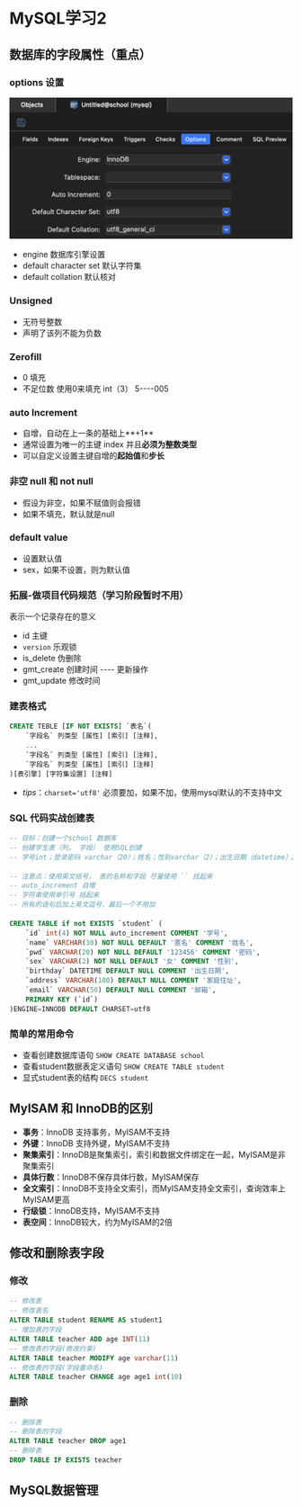 # MySQL学习2


## 数据库的字段属性（重点）
### options 设置
![](/images_sql/pic3.png)
* engine 数据库引擎设置
* default character set 默认字符集
* default collation 默认核对 

### Unsigned
* 无符号整数
* 声明了该列不能为负数

### Zerofill
* 0 填充
* 不足位数 使用0来填充 int（3） 5----005

### auto Increment
* 自增，自动在上一条的基础上**+1**
* 通常设置为唯一的主键 index 并且**必须为整数类型**
* 可以自定义设置主键自增的**起始值**和**步长**

### 非空 null 和 not null
* 假设为非空，如果不赋值则会报错
* 如果不填充，默认就是null

### default value 
* 设置默认值
* sex，如果不设置，则为默认值

### 拓展-做项目代码规范（学习阶段暂时不用）
表示一个记录存在的意义  
* id 主键
* `version` 乐观锁
* is_delete 伪删除
* gmt_create 创建时间 ---- 更新操作
* gmt_update 修改时间

### 建表格式
```sql
CREATE TEBLE [IF NOT EXISTS] `表名`(
    `字段名` 列类型 [属性] [索引] [注释],
    ... 
    `字段名` 列类型 [属性] [索引] [注释], 
    `字段名` 列类型 [属性] [索引] [注释]
)[表引擎] [字符集设置] [注释]
```

* _tips_：`charset='utf8'` 必须要加，如果不加，使用mysql默认的不支持中文

### SQL 代码实战创建表
```SQL
-- 目标：创建一个school 数据库
-- 创建学生表（列， 字段） 使用SQL创建
-- 学号int；登录密码 varchar（20）；姓名；性别varchar（2）；出生日期（datetime）；家庭住址；email

-- 注意点：使用英文括号， 表的名称和字段 尽量使用 `` 括起来
-- auto_increment 自增
-- 字符串使用单引号 括起来
-- 所有的语句后加上英文逗号，最后一个不用加

CREATE TABLE if not EXISTS `student` (
	`id` int(4) NOT NULL auto_increment COMMENT '学号',
	`name` VARCHAR(30) NOT NULL DEFAULT '匿名' COMMENT '姓名', 
	`pwd` VARCHAR(20) NOT NULL DEFAULT '123456' COMMENT '密码',
	`sex` VARCHAR(2) NOT NULL DEFAULT '女' COMMENT '性别',
	`birthday` DATETIME DEFAULT NULL COMMENT '出生日期',
	`address` VARCHAR(100) DEFAULT NULL COMMENT '家庭住址',
	`email` VARCHAR(50) DEFAULT NULL COMMENT '邮箱',
	PRIMARY KEY (`id`)
)ENGINE=INNODB DEFAULT CHARSET=utf8
```


### 简单的常用命令
* 查看创建数据库语句 `SHOW CREATE DATABASE school`
* 查看student数据表定义语句 `SHOW CREATE TABLE student`
* 显式student表的结构 `DECS student`

## MyISAM 和 InnoDB的区别
* **事务**：InnoDB 支持事务，MyISAM不支持
* **外键**：InnoDB 支持外键，MyISAM不支持
* **聚集索引**：InnoDB是聚集索引，索引和数据文件绑定在一起，MyISAM是非聚集索引
* **具体行数**：InnoDB不保存具体行数，MyISAM保存
* **全文索引**：InnoDB不支持全文索引，而MyISAM支持全文索引，查询效率上MyISAM更高
* **行级锁**：InnoDB支持，MyISAM不支持
* **表空间**：InnoDB较大，约为MyISAM的2倍

## 修改和删除表字段
### 修改
```sql
-- 修改表
-- 修改表名
ALTER TABLE student RENAME AS student1
-- 增加表的字段
ALTER TABLE teacher ADD age INT(11)
-- 修改表的字段(修改约束)
ALTER TABLE teacher MODIFY age varchar(11)
-- 修改表的字段(字段重命名)
ALTER TABLE teacher CHANGE age age1 int(10)
```
### 删除
```sql
-- 删除表
-- 删除表的字段
ALTER TABLE teacher DROP age1
-- 删除表
DROP TABLE IF EXISTS teacher
```

## MySQL数据管理


